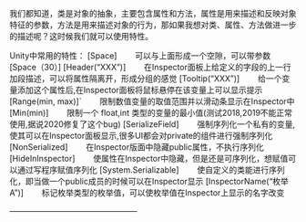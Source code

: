 
我们都知道，类是对象的抽象，主要包含属性和方法，属性是用来描述和反映对象特征的参数，方法是用来描述对象的行为，那如果我想对类、属性、方法做进一步的描述呢？这时候我们就可以使用特性。

Unity中常用的特性：
[Space]
　　可以与上面形成一个空隙，可以带参数[Space（30）]
[Header(“XXX”)]
　　在Inspector面板上给定义的字段的上一行加段描述，可以将属性隔离开，形成分组的感觉
[Tooltip(“XXX”)]
　　给一个变量添加这个属性后,在Inspector面板将鼠标悬停在该变量上可以显示提示
[Range(min, max)]`
　　限制数值变量的取值范围并以滑动条显示在Inspector中
[Min(min)]
　　限制一个 float,int 类型的变量的最小值(测试2018,2019不能正常使用,据说2020修复了这个bug)
[SerializeField]
　　强制序列化一个私有的变量,使其可以在Inspector面板显示,很多UI都会对private的组件进行强制序列化
[NonSerialized]
　　在Inspector版面中隐藏public属性，不执行序列化
[HideInInspector]
　　使属性在Inspector中隐藏，但是还是可序列化，想赋值可以通过写程序赋值序列化
[System.Serializable]
　　使自定义的类能进行序列化，即当做一个public成员的时候可以在Inspector显示
[InspectorName(“枚举A”)]
　　标记枚举类型的枚举值，可以使枚举值在Inspector上显示的名字改变


————————————————
